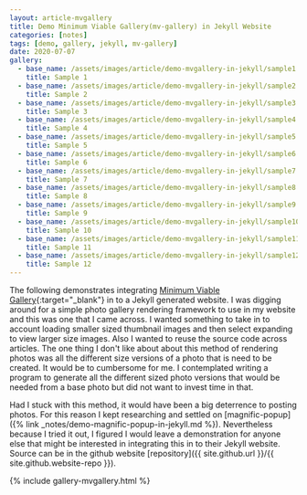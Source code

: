 ```yaml
---
layout: article-mvgallery
title: Demo Minimum Viable Gallery(mv-gallery) in Jekyll Website
categories: [notes]
tags: [demo, gallery, jekyll, mv-gallery]
date: 2020-07-07
gallery:
  - base_name: /assets/images/article/demo-mvgallery-in-jekyll/sample1
    title: Sample 1
  - base_name: /assets/images/article/demo-mvgallery-in-jekyll/sample2
    title: Sample 2
  - base_name: /assets/images/article/demo-mvgallery-in-jekyll/sample3
    title: Sample 3
  - base_name: /assets/images/article/demo-mvgallery-in-jekyll/sample4
    title: Sample 4
  - base_name: /assets/images/article/demo-mvgallery-in-jekyll/sample5
    title: Sample 5
  - base_name: /assets/images/article/demo-mvgallery-in-jekyll/sample6
    title: Sample 6
  - base_name: /assets/images/article/demo-mvgallery-in-jekyll/sample7
    title: Sample 7
  - base_name: /assets/images/article/demo-mvgallery-in-jekyll/sample8
    title: Sample 8
  - base_name: /assets/images/article/demo-mvgallery-in-jekyll/sample9
    title: Sample 9
  - base_name: /assets/images/article/demo-mvgallery-in-jekyll/sample10
    title: Sample 10
  - base_name: /assets/images/article/demo-mvgallery-in-jekyll/sample11
    title: Sample 11
  - base_name: /assets/images/article/demo-mvgallery-in-jekyll/sample12
    title: Sample 12
---
```


The following demonstrates integrating [Minimum Viable Gallery](https://github.com/blinkcursor/mv-gallery){:target="_blank"} in to a Jekyll generated website.<!--more--> I was digging around for a simple photo gallery rendering framework to use in my website and this was one that I came across. I wanted something to take in to account loading smaller sized thumbnail images and then select expanding to view larger size images.  Also I wanted to reuse the source code across articles. The one thing I don't like about about this method of rendering photos was all the different size versions of a photo that is need to be created. It would be to cumbersome for me. I contemplated writing a program to generate all the different sized photo versions that would be needed from a base photo but did not want to invest time in that.

Had I stuck with this method, it would have been a big deterrence to posting photos. For this reason I kept researching and settled on [magnific-popup]({% link _notes/demo-magnific-popup-in-jekyll.md %}). Nevertheless because I tried it out, I figured I would leave a demonstration for anyone else that might be interested in integrating this in to their Jekyll website. Source can be in the github website [repository]({{ site.github.url }}/{{ site.github.website-repo }}).

{% include gallery-mvgallery.html %}